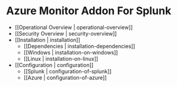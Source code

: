 # Azure Monitor Addon For Splunk

* [[Operational Overview | operational-overview]]
* [[Security Overview | security-overview]]
* [[Installation | installation]]
  * [[Dependencies | installation-dependencies]]
  * [[Windows | installation-on-windows]]
  * [[Linux | installation-on-linux]]
* [[Configuration | configuration]]
  * [[Splunk | configuration-of-splunk]]
  * [[Azure | configuration-of-azure]]
